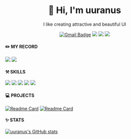 <div align = "center">
  <h1>👋 Hi, I'm uuranus</h1>


<p align = "center">
I like creating attractive and beautiful UI
  </p>
  
  [![Gmail Badge](https://img.shields.io/badge/Gmail-D14836?style=for-the-badge&logo=Gmail&logoColor=white)](mailto:uuranus.dev@gmail.com)
  <a href="https://www.instagram.com/uuranus_dev" target="_blank"><img src="https://img.shields.io/badge/Instagram-E4405F?style=for-the-badge&logo=instagram&logoColor=white"/></a>
  <a href="https://kr.linkedin.com/in/yuran-hwang-85a880335" target="_blank"><img src="https://img.shields.io/badge/LinkedIn-0A66C2?style=for-the-badge&logo=LinkedIn&logoColor=white"/></a>
  <a href="https://x.com/uuranus_dev" target="_blank"><img src="https://img.shields.io/badge/X-000000?style=for-the-badge&logo=x&logoColor=white"/></a>

</div>

<div id = "my record">
  <h4> ✏️ MY RECORD </h4>
<a href="https://velog.io/@uuranus" target="_blank"><img src="https://img.shields.io/badge/Velog-20C997?style=for-the-badge&logo=Velog&logoColor=white"/></a>
<a href="https://www.instagram.com/uuranus_dev" target="_blank"><img src="https://img.shields.io/badge/Instagram-E4405F?style=for-the-badge&logo=instagram&logoColor=white"/></a>

</div>


<div id = "skill">
<h4 >⚒️ SKILLS</h4>
  <img src="https://img.shields.io/badge/kotlin-7F52FF?style=for-the-badge&logo=Kotlin&logoColor=white"/> <img src="https://img.shields.io/badge/java-007396?style=for-the-badge&logo=OpenJDK&logoColor=white"/> <img src="https://img.shields.io/badge/Android-3DDC84?style=for-the-badge&logo=Android&logoColor=white"/> <img src="https://img.shields.io/badge/Jetpack Compose-4285F4?style=for-the-badge&logo=Jetpack Compose&logoColor=white"/> <img src="https://img.shields.io/badge/Firebase-FFCA28?style=for-the-badge&logo=Firebase&logoColor=white"/>

  </div>

<div>
  
 
</div>


<div id = "projects">
  <h4 >💻 PROJECTS</h4>

[![Readme Card](https://github-readme-stats.vercel.app/api/pin/?username=uuranus&repo=compose-nature-effects&theme=shadow_blue)](https://github.com/uuranus/compose-nature-effects) [![Readme Card](https://github-readme-stats.vercel.app/api/pin/?username=uuranus&repo=schedule-calendar-compose&theme=shadow_blue)](https://github.com/uuranus/schedule-calendar-compose) 
  
</div>

<div id = "stats">
  <h4 >✨ STATS</h4>
  
 [![uuranus's GitHub stats](https://github-readme-stats.vercel.app/api?username=uuranus&theme=shadow_blue&show_icons=true)](https://github.com/uuranus/github-readme-stats)
</div>

<!--
**uuranus/uuranus** is a ✨ _special_ ✨ repository because its `README.md` (this file) appears on your GitHub profile.

Here are some ideas to get you started:

- 🔭 I’m currently working on ...
- 🌱 I’m currently learning ...
- 👯 I’m looking to collaborate on ...
- 🤔 I’m looking for help with ...
- 💬 Ask me about ...
- 📫 How to reach me: ...
- 😄 Pronouns: ...
- ⚡ Fun fact: ...
-->
